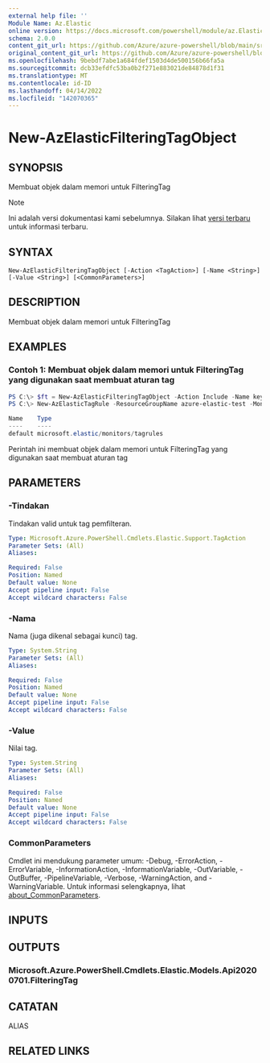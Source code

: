 ```yaml
---
external help file: ''
Module Name: Az.Elastic
online version: https://docs.microsoft.com/powershell/module/az.Elastic/new-AzElasticFilteringTagObject
schema: 2.0.0
content_git_url: https://github.com/Azure/azure-powershell/blob/main/src/Elastic/help/New-AzElasticFilteringTagObject.md
original_content_git_url: https://github.com/Azure/azure-powershell/blob/main/src/Elastic/help/New-AzElasticFilteringTagObject.md
ms.openlocfilehash: 9bebdf7abe1a684fdef1503d4de500156b66fa5a
ms.sourcegitcommit: dcb33efdfc53ba0b2f271e883021de84878d1f31
ms.translationtype: MT
ms.contentlocale: id-ID
ms.lasthandoff: 04/14/2022
ms.locfileid: "142070365"
---
```

# New-AzElasticFilteringTagObject

## SYNOPSIS
Membuat objek dalam memori untuk FilteringTag

> [!NOTE]
>Ini adalah versi dokumentasi kami sebelumnya. Silakan lihat [versi terbaru](/powershell/module/az.elastic/new-azelasticfilteringtagobject) untuk informasi terbaru.

## SYNTAX

```
New-AzElasticFilteringTagObject [-Action <TagAction>] [-Name <String>] [-Value <String>] [<CommonParameters>]
```

## DESCRIPTION
Membuat objek dalam memori untuk FilteringTag

## EXAMPLES

### Contoh 1: Membuat objek dalam memori untuk FilteringTag yang digunakan saat membuat aturan tag
```powershell
PS C:\> $ft = New-AzElasticFilteringTagObject -Action Include -Name key -Value '1'
PS C:\> New-AzElasticTagRule -ResourceGroupName azure-elastic-test -MonitorName elastic-pwsh02 -LogRuleFilteringTag $ft

Name    Type
----    ----
default microsoft.elastic/monitors/tagrules
```

Perintah ini membuat objek dalam memori untuk FilteringTag yang digunakan saat membuat aturan tag

## PARAMETERS

### -Tindakan
Tindakan valid untuk tag pemfilteran.

```yaml
Type: Microsoft.Azure.PowerShell.Cmdlets.Elastic.Support.TagAction
Parameter Sets: (All)
Aliases:

Required: False
Position: Named
Default value: None
Accept pipeline input: False
Accept wildcard characters: False
```

### -Nama
Nama (juga dikenal sebagai kunci) tag.

```yaml
Type: System.String
Parameter Sets: (All)
Aliases:

Required: False
Position: Named
Default value: None
Accept pipeline input: False
Accept wildcard characters: False
```

### -Value
Nilai tag.

```yaml
Type: System.String
Parameter Sets: (All)
Aliases:

Required: False
Position: Named
Default value: None
Accept pipeline input: False
Accept wildcard characters: False
```

### CommonParameters
Cmdlet ini mendukung parameter umum: -Debug, -ErrorAction, -ErrorVariable, -InformationAction, -InformationVariable, -OutVariable, -OutBuffer, -PipelineVariable, -Verbose, -WarningAction, and -WarningVariable. Untuk informasi selengkapnya, lihat [about_CommonParameters](http://go.microsoft.com/fwlink/?LinkID=113216).

## INPUTS

## OUTPUTS

### Microsoft.Azure.PowerShell.Cmdlets.Elastic.Models.Api20200701.FilteringTag

## CATATAN

ALIAS

## RELATED LINKS

